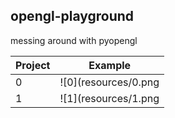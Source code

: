 opengl-playground
---
messing around with pyopengl

| Project | Example |
| ------- | :------:|
| 0 | ![0](resources/0.png | width=100) |
| 1 | ![1](resources/1.png | width=100) |
